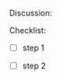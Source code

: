 
Discussion: 



Checklist:

- [ ] step 1

- [ ] step 2

<!-- extra information for you to help with filling it out -->
